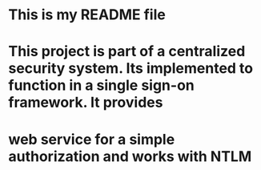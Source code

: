 # This is my README file

# This project is part of a centralized security system. Its implemented to function in a single sign-on framework. It provides
# web service for a simple authorization and works with NTLM